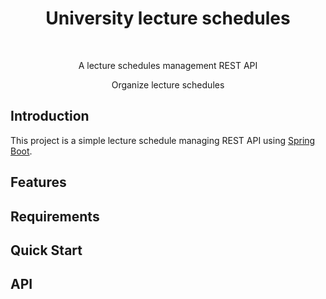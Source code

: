 <h1 align="center"> University lecture schedules </h1> <br>

<p align="center">
  A lecture schedules management REST API
</p>
<p align="center">
   Organize lecture schedules
</p>

## Introduction
This project is a simple lecture schedule managing REST API using [Spring Boot](https://spring.io/projects/spring-boot).

## Features

## Requirements

## Quick Start

## API
